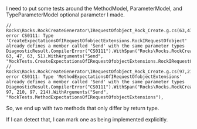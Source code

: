 I need to put some tests around the MethodModel, ParameterModel, and TypeParameterModel optional parameter I made.

    // Rocks\Rocks.RockCreateGenerator\IRequestOfobject_Rock_Create.g.cs(63,47): error CS0111: Type 'CreateExpectationsOfIRequestOfobjectExtensions.RockIRequestOfobject' already defines a member called 'Send' with the same parameter types
    DiagnosticResult.CompilerError("CS0111").WithSpan("Rocks\Rocks.RockCreateGenerator\IRequestOfobject_Rock_Create.g.cs", 63, 47, 63, 51).WithArguments("Send", "MockTests.CreateExpectationsOfIRequestOfobjectExtensions.RockIRequestOfobject"),
    // Rocks\Rocks.RockCreateGenerator\IRequestOfobject_Rock_Create.g.cs(97,210): error CS0111: Type 'MethodExpectationsOfIRequestOfobjectExtensions' already defines a member called 'Send' with the same parameter types
    DiagnosticResult.CompilerError("CS0111").WithSpan("Rocks\Rocks.RockCreateGenerator\IRequestOfobject_Rock_Create.g.cs", 97, 210, 97, 214).WithArguments("Send", "MockTests.MethodExpectationsOfIRequestOfobjectExtensions"),

So, we end up with two methods that only differ by return type.

If I can detect that, I can mark one as being implemented explicitly. 